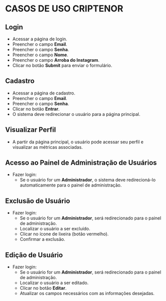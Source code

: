 
# CASOS DE USO CRIPTENOR

## Login
- Acessar a página de login.
- Preencher o campo **Email**.
- Preencher o campo **Senha**.
- Preencher o campo **Nome**.
- Preencher o campo **Arroba do Instagram**.
- Clicar no botão **Submit** para enviar o formulário.

## Cadastro
- Acessar a página de cadastro.
- Preencher o campo **Email**.
- Preencher o campo **Senha**.
- Clicar no botão **Entrar**.
- O sistema deve redirecionar o usuário para a página principal.

## Visualizar Perfil
- A partir da página principal, o usuário pode acessar seu perfil e visualizar as métricas associadas.

## Acesso ao Painel de Administração de Usuários
- Fazer login:
    - Se o usuário for um **Administrador**, o sistema deve redirecioná-lo automaticamente para o painel de administração.

## Exclusão de Usuário
- Fazer login:
    - Se o usuário for um **Administrador**, será redirecionado para o painel de administração.
    - Localizar o usuário a ser excluído.
    - Clicar no ícone de lixeira (botão vermelho).
    - Confirmar a exclusão.

## Edição de Usuário
- Fazer login:
    - Se o usuário for um **Administrador**, será redirecionado para o painel de administração.
    - Localizar o usuário a ser editado.
    - Clicar no botão **Editar**.
    - Atualizar os campos necessários com as informações desejadas.

